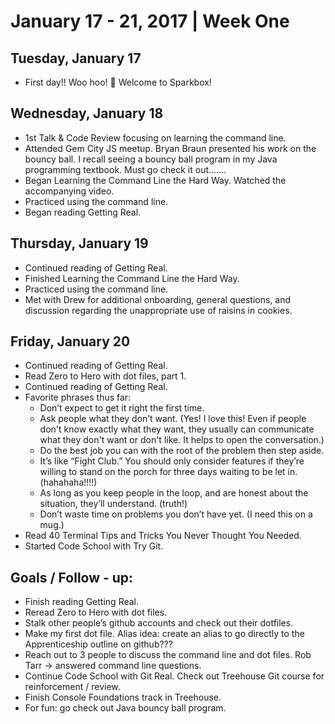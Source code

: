 January 17 - 21, 2017  |  Week One
==================================  

Tuesday, January 17
-------------------
* First day!! Woo hoo! 🎉 Welcome to Sparkbox!

Wednesday, January 18
---------------------
* 1st Talk & Code Review focusing on learning the command line.
* Attended Gem City JS meetup. Bryan Braun presented his work on the bouncy ball. I recall seeing a bouncy ball program in my Java programming textbook. Must go check it out…….
* Began Learning the Command Line the Hard Way. Watched the accompanying video. 
* Practiced using the command line.
* Began reading Getting Real.

Thursday, January 19
--------------------
* Continued reading of Getting Real.
* Finished Learning the Command Line the Hard Way.
* Practiced using the command line.
* Met with Drew for additional onboarding, general questions, and discussion regarding the unappropriate use of raisins in cookies.

Friday, January 20
------------------
* Continued reading of Getting Real.
* Read Zero to Hero with dot files, part 1. 
* Continued reading of Getting Real.
* Favorite phrases thus far: 
	* Don’t expect to get it right the first time.  
	* Ask people what they don’t want. (Yes! I love this! Even if people don't know exactly what they want, they usually can communicate what they don't want or don't like. It helps to open the conversation.)
	* Do the best job you can with the root of the problem then step aside. 
	* It’s like “Fight Club.” You should only consider features if they’re willing to stand on the porch for three days waiting to be let in. (hahahaha!!!!)
	* As long as you keep people in the loop, and are honest about the situation, they’ll understand. (truth!)
	* Don’t waste time on problems you don’t have yet. (I need this on a mug.)
* Read 40 Terminal Tips and Tricks You Never Thought You Needed.
* Started Code School with Try Git.

Goals / Follow - up:
--------------------
* Finish reading Getting Real.
* Reread Zero to Hero with dot files. 
* Stalk other people’s github accounts and check out their dotfiles.
* Make my first dot file. Alias idea: create an alias to go directly to the Apprenticeship outline on github???
* Reach out to 3 people to discuss the command line and dot files. Rob Tarr → answered command line questions.
* Continue Code School with Git Real. Check out Treehouse Git course for reinforcement / review.
* Finish Console Foundations track in Treehouse.
* For fun: go check out Java bouncy ball program.

